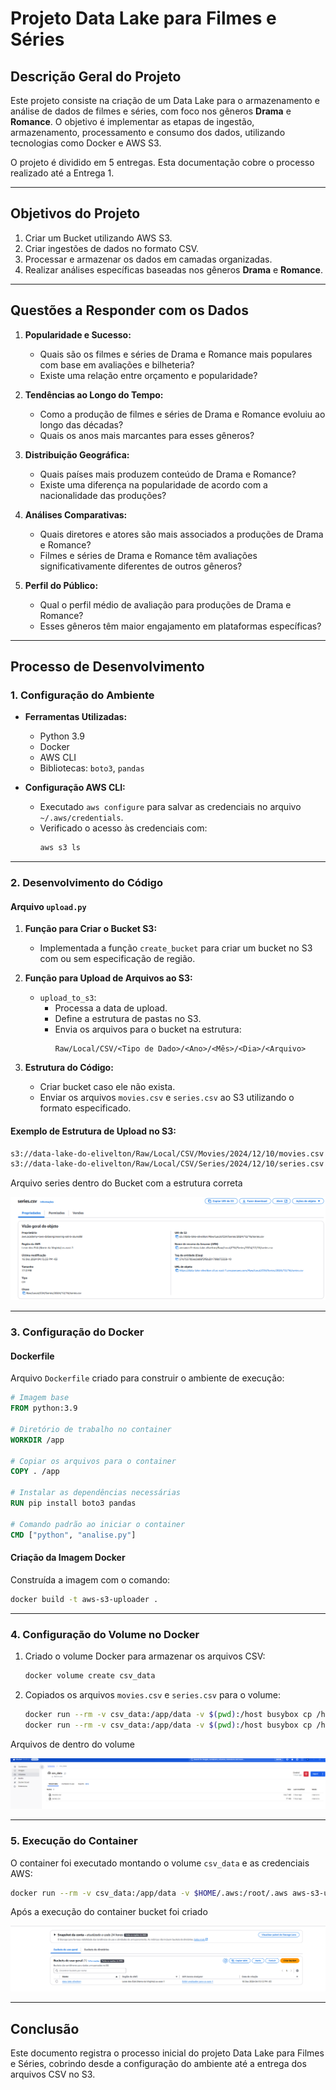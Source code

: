 # Projeto Data Lake para Filmes e Séries

## **Descrição Geral do Projeto**
Este projeto consiste na criação de um Data Lake para o armazenamento e análise de dados de filmes e séries, com foco nos gêneros **Drama** e **Romance**. O objetivo é implementar as etapas de ingestão, armazenamento, processamento e consumo dos dados, utilizando tecnologias como Docker e AWS S3.

O projeto é dividido em 5 entregas. Esta documentação cobre o processo realizado até a Entrega 1.

---

## **Objetivos do Projeto**
1. Criar um Bucket utilizando AWS S3.
2. Criar ingestões de dados no formato CSV.
3. Processar e armazenar os dados em camadas organizadas.
4. Realizar análises específicas baseadas nos gêneros **Drama** e **Romance**.

---

## **Questões a Responder com os Dados**

1. **Popularidade e Sucesso:**
   - Quais são os filmes e séries de Drama e Romance mais populares com base em avaliações e bilheteria?
   - Existe uma relação entre orçamento e popularidade?

2. **Tendências ao Longo do Tempo:**
   - Como a produção de filmes e séries de Drama e Romance evoluiu ao longo das décadas?
   - Quais os anos mais marcantes para esses gêneros?

3. **Distribuição Geográfica:**
   - Quais países mais produzem conteúdo de Drama e Romance?
   - Existe uma diferença na popularidade de acordo com a nacionalidade das produções?

4. **Análises Comparativas:**
   - Quais diretores e atores são mais associados a produções de Drama e Romance?
   - Filmes e séries de Drama e Romance têm avaliações significativamente diferentes de outros gêneros?

5. **Perfil do Público:**
   - Qual o perfil médio de avaliação para produções de Drama e Romance?
   - Esses gêneros têm maior engajamento em plataformas específicas?

---

## **Processo de Desenvolvimento**

### **1. Configuração do Ambiente**
- **Ferramentas Utilizadas:**
  - Python 3.9
  - Docker
  - AWS CLI
  - Bibliotecas: `boto3`, `pandas`

- **Configuração AWS CLI:**
  - Executado `aws configure` para salvar as credenciais no arquivo `~/.aws/credentials`.
  - Verificado o acesso às credenciais com:
    ```bash
    aws s3 ls
    ```

---

### **2. Desenvolvimento do Código**

#### **Arquivo `upload.py`**
1. **Função para Criar o Bucket S3:**
   - Implementada a função `create_bucket` para criar um bucket no S3 com ou sem especificação de região.

2. **Função para Upload de Arquivos ao S3:**
   - `upload_to_s3`:
     - Processa a data de upload.
     - Define a estrutura de pastas no S3.
     - Envia os arquivos para o bucket na estrutura:
       ```
       Raw/Local/CSV/<Tipo de Dado>/<Ano>/<Mês>/<Dia>/<Arquivo>
       ```

3. **Estrutura do Código:**
   - Criar bucket caso ele não exista.
   - Enviar os arquivos `movies.csv` e `series.csv` ao S3 utilizando o formato especificado.

#### **Exemplo de Estrutura de Upload no S3:**
```bash
s3://data-lake-do-elivelton/Raw/Local/CSV/Movies/2024/12/10/movies.csv
s3://data-lake-do-elivelton/Raw/Local/CSV/Series/2024/12/10/series.csv
```

Arquivo series dentro do Bucket com a estrutura correta

![estrutura_correta](../Evidencias/desafio/estrutura_correta.png)

---

### **3. Configuração do Docker**

#### **Dockerfile**
Arquivo `Dockerfile` criado para construir o ambiente de execução:

```dockerfile
# Imagem base
FROM python:3.9

# Diretório de trabalho no container
WORKDIR /app

# Copiar os arquivos para o container
COPY . /app

# Instalar as dependências necessárias
RUN pip install boto3 pandas

# Comando padrão ao iniciar o container
CMD ["python", "analise.py"]
```

#### **Criação da Imagem Docker**
Construída a imagem com o comando:
```bash
docker build -t aws-s3-uploader .
```

---

### **4. Configuração do Volume no Docker**
1. Criado o volume Docker para armazenar os arquivos CSV:
   ```bash
   docker volume create csv_data
   ```

2. Copiados os arquivos `movies.csv` e `series.csv` para o volume:
   ```bash
   docker run --rm -v csv_data:/app/data -v $(pwd):/host busybox cp /host/movies.csv /app/data/movies.csv
   docker run --rm -v csv_data:/app/data -v $(pwd):/host busybox cp /host/series.csv /app/data/series.csv
   ```

Arquivos de dentro do volume

![arquivos_no_volume](../Evidencias/desafio/arquivos_no_volume.png)

---

### **5. Execução do Container**
O container foi executado montando o volume `csv_data` e as credenciais AWS:

```bash
docker run --rm -v csv_data:/app/data -v $HOME/.aws:/root/.aws aws-s3-uploader
```
Após a execução do container bucket foi criado

![bucket_criado](../Evidencias/desafio/bucket_criado.png)

---

## **Conclusão**
Este documento registra o processo inicial do projeto Data Lake para Filmes e Séries, cobrindo desde a configuração do ambiente até a entrega dos arquivos CSV no S3.
